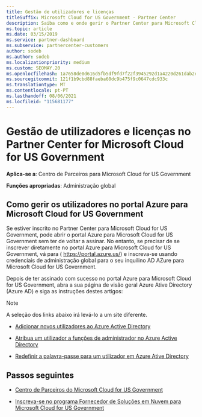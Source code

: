 ```yaml
---
title: Gestão de utilizadores e licenças
titleSuffix: Microsoft Cloud for US Government - Partner Center
description: Saiba como e onde gerir o Partner Center para Microsoft Cloud for US Government parceiros, clientes e licenças, bem como resets de senha.
ms.topic: article
ms.date: 03/15/2019
ms.service: partner-dashboard
ms.subservice: partnercenter-customers
author: sodeb
ms.author: sodeb
ms.localizationpriority: medium
ms.custom: SEOMAY.20
ms.openlocfilehash: 1a7658de0d616d5fb5df9fd7f22f3945292d1a4220d261dab2e8b1066cdba9b2
ms.sourcegitcommit: 121f1b9cbd88faeba60dc9b475f9c0647cdc933c
ms.translationtype: MT
ms.contentlocale: pt-PT
ms.lasthandoff: 08/06/2021
ms.locfileid: "115681177"
---
```

# <a name="user-and-license-management-in-partner-center-for-microsoft-cloud-for-us-government"></a>Gestão de utilizadores e licenças no Partner Center for Microsoft Cloud for US Government

**Aplica-se a**: Centro de Parceiros para Microsoft Cloud for US Government

**Funções apropriadas**: Administração global

## <a name="how-to-manage-users-in-the-azure-portal-for-microsoft-cloud-for-us-government"></a>Como gerir os utilizadores no portal Azure para Microsoft Cloud for US Government

Se estiver inscrito no Partner Center para Microsoft Cloud for US Government, pode abrir o portal Azure para Microsoft Cloud for US Government sem ter de voltar a assinar. No entanto, se precisar de se inscrever diretamente no portal Azure para Microsoft Cloud for US Government, vá para ( https://portal.azure.us/) e inscreva-se usando credenciais de administração global para o seu inquilino AD AZure para Microsoft Cloud for US Government.

Depois de ter assinado com sucesso no portal Azure para Microsoft Cloud for US Government, abra a sua página de visão geral Azure Ative Directory (Azure AD) e siga as instruções destes artigos:

> [!NOTE]  
> A seleção dos links abaixo irá levá-lo a um site diferente. 

- [Adicionar novos utilizadores ao Azure Active Directory](/azure/active-directory/active-directory-users-create-azure-portal)

- [Atribua um utilizador a funções de administrador no Azure Active Directory](/azure/active-directory/active-directory-users-assign-role-azure-portal)

- [Redefinir a palavra-passe para um utilizador em Azure Ative Directory](/azure/active-directory/active-directory-users-reset-password-azure-portal)

## <a name="next-steps"></a>Passos seguintes

- [Centro de Parceiros do Microsoft Cloud for US Government](partner-center-for-microsoft-us-govt-cloud.md)

- [Inscreva-se no programa Fornecedor de Soluções em Nuvem para Microsoft Cloud for US Government](enroll-in-csp-for-microsoft-us-govt-cloud.md)